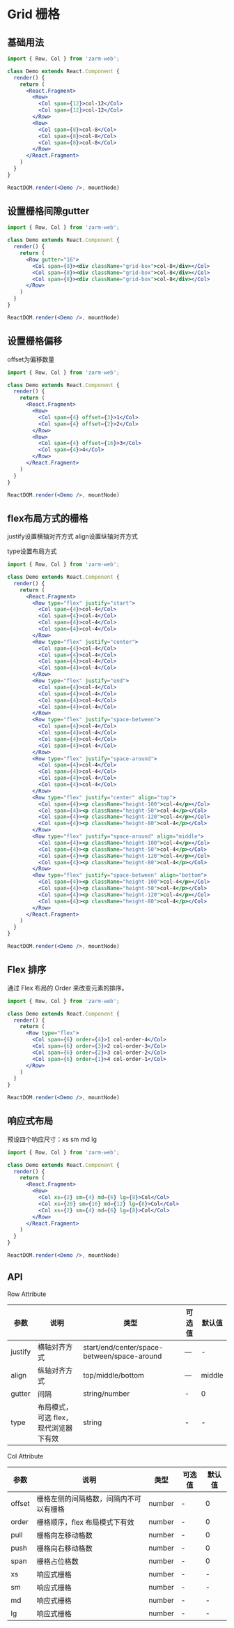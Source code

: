# Grid 栅格



## 基础用法

```jsx
import { Row, Col } from 'zarm-web';

class Demo extends React.Component {
  render() {
    return (
      <React.Fragment>
        <Row>
          <Col span={12}>col-12</Col>
          <Col span={12}>col-12</Col>
        </Row>
        <Row>
          <Col span={8}>col-8</Col>
          <Col span={8}>col-8</Col>
          <Col span={8}>col-8</Col>
        </Row>
      </React.Fragment>
    )
  }
}

ReactDOM.render(<Demo />, mountNode)
```



## 设置栅格间隙gutter

```jsx
import { Row, Col } from 'zarm-web';

class Demo extends React.Component {
  render() {
    return (
      <Row gutter="16">
        <Col span={8}><div className="grid-box">col-8</div></Col>
        <Col span={8}><div className="grid-box">col-8</div></Col>
        <Col span={8}><div className="grid-box">col-8</div></Col>
      </Row>
    )
  }
}

ReactDOM.render(<Demo />, mountNode)
```



## 设置栅格偏移

offset为偏移数量

```jsx
import { Row, Col } from 'zarm-web';

class Demo extends React.Component {
  render() {
    return (
      <React.Fragment>
        <Row>
          <Col span={4} offset={3}>1</Col>
          <Col span={4} offset={2}>2</Col>
        </Row>
        <Row>
          <Col span={4} offset={16}>3</Col>
          <Col span={4}>4</Col>
        </Row>
      </React.Fragment>
    )
  }
}

ReactDOM.render(<Demo />, mountNode)
```

## flex布局方式的栅格

justify设置横轴对齐方式 align设置纵轴对齐方式

type设置布局方式

```jsx
import { Row, Col } from 'zarm-web';

class Demo extends React.Component {
  render() {
    return (
      <React.Fragment>
        <Row type="flex" justify="start">
          <Col span={4}>col-4</Col>
          <Col span={4}>col-4</Col>
          <Col span={4}>col-4</Col>
          <Col span={4}>col-4</Col>
        </Row>
        <Row type="flex" justify="center">
          <Col span={4}>col-4</Col>
          <Col span={4}>col-4</Col>
          <Col span={4}>col-4</Col>
          <Col span={4}>col-4</Col>
        </Row>
        <Row type="flex" justify="end">
          <Col span={4}>col-4</Col>
          <Col span={4}>col-4</Col>
          <Col span={4}>col-4</Col>
          <Col span={4}>col-4</Col>
        </Row>
        <Row type="flex" justify="space-between">
          <Col span={4}>col-4</Col>
          <Col span={4}>col-4</Col>
          <Col span={4}>col-4</Col>
          <Col span={4}>col-4</Col>
        </Row>
        <Row type="flex" justify="space-around">
          <Col span={4}>col-4</Col>
          <Col span={4}>col-4</Col>
          <Col span={4}>col-4</Col>
          <Col span={4}>col-4</Col>
        </Row>
        <Row type="flex" justify="center" align="top">
          <Col span={4}><p className="height-100">col-4</p></Col>
          <Col span={4}><p className="height-50">col-4</p></Col>
          <Col span={4}><p className="height-120">col-4</p></Col>
          <Col span={4}><p className="height-80">col-4</p></Col>
        </Row>
        <Row type="flex" justify="space-around" align="middle">
          <Col span={4}><p className="height-100">col-4</p></Col>
          <Col span={4}><p className="height-50">col-4</p></Col>
          <Col span={4}><p className="height-120">col-4</p></Col>
          <Col span={4}><p className="height-80">col-4</p></Col>
        </Row>
        <Row type="flex" justify="space-between" align="bottom">
          <Col span={4}><p className="height-100">col-4</p></Col>
          <Col span={4}><p className="height-50">col-4</p></Col>
          <Col span={4}><p className="height-120">col-4</p></Col>
          <Col span={4}><p className="height-80">col-4</p></Col>
        </Row>
      </React.Fragment>
    )
  }
}

ReactDOM.render(<Demo />, mountNode)
```



## Flex 排序

通过 Flex 布局的 Order 来改变元素的排序。

```jsx
import { Row, Col } from 'zarm-web';

class Demo extends React.Component {
  render() {
    return (
      <Row type="flex">
        <Col span={6} order={4}>1 col-order-4</Col>
        <Col span={6} order={3}>2 col-order-3</Col>
        <Col span={6} order={2}>3 col-order-2</Col>
        <Col span={6} order={1}>4 col-order-1</Col>
      </Row>
    )
  }
}

ReactDOM.render(<Demo />, mountNode)
```



## 响应式布局

预设四个响应尺寸：xs sm md lg

```jsx
import { Row, Col } from 'zarm-web';

class Demo extends React.Component {
  render() {
    return (
      <React.Fragment>
        <Row>
          <Col xs={2} sm={4} md={6} lg={8}>Col</Col>
          <Col xs={20} sm={16} md={12} lg={8}>Col</Col>
          <Col xs={2} sm={4} md={6} lg={8}>Col</Col>
        </Row>
      </React.Fragment>
    )
  }
}

ReactDOM.render(<Demo />, mountNode)
```

## API

Row Attribute

| 参数      | 说明    | 类型      | 可选值       | 默认值   |
|---------- |-------- |---------- |-------------  |-------- |
| justify     | 横轴对齐方式   | start/end/center/space-between/space-around    | — | -   |
| align     | 纵轴对齐方式   | top/middle/bottom    | — | middle   |
| gutter  | 间隔    | string/number   | -  | 0   |
| type  | 布局模式，可选 flex，现代浏览器下有效    | string   | -  | -   |

Col Attribute

| 参数      | 说明    | 类型      | 可选值       | 默认值   |
|---------- |-------- |---------- |-------------  |-------- |
| offset | 栅格左侧的间隔格数，间隔内不可以有栅格 | number | - | 0 |
| order | 栅格顺序，flex 布局模式下有效 | number | - | 0 |
| pull | 栅格向左移动格数 | number | - | 0 |
| push | 栅格向右移动格数 | number | - | 0 |
| span | 栅格占位格数 | number | - | 0 |
| xs | 响应式栅格 | number | - | - |
| sm | 响应式栅格 | number | - | - |
| md | 响应式栅格 | number | - | - |
| lg | 响应式栅格 | number | - | - |
